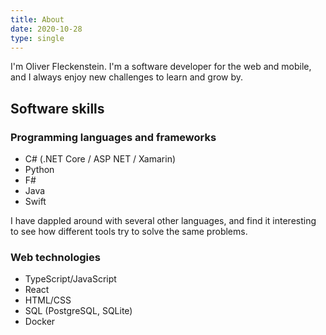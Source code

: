 ```yaml
---
title: About
date: 2020-10-28
type: single
---
```


I'm Oliver Fleckenstein.
I'm a software developer for the web and mobile, and I always enjoy new challenges to learn and grow by.

## Software skills

### Programming languages and frameworks

- C# (.NET Core / ASP NET / Xamarin)
- Python
- F#
- Java
- Swift

I have dappled around with several other languages, and find it interesting to see how different tools try to solve the same problems.

### Web technologies

- TypeScript/JavaScript
- React
- HTML/CSS
- SQL (PostgreSQL, SQLite)
- Docker
